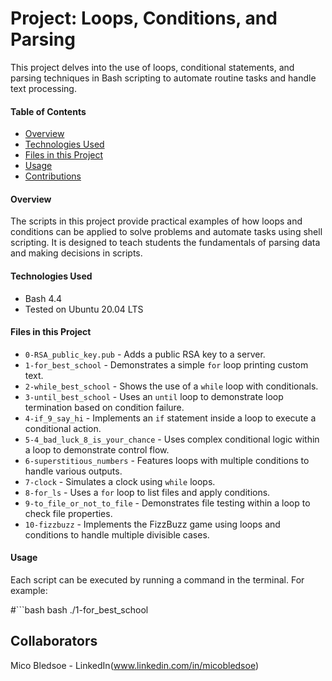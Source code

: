 # Project: Loops, Conditions, and Parsing

This project delves into the use of loops, conditional statements, and parsing techniques in Bash scripting to automate routine tasks and handle text processing.

#### Table of Contents

- [Overview](#overview)
- [Technologies Used](#technologies-used)
- [Files in this Project](#files-in-this-project)
- [Usage](#usage)
- [Contributions](#contributions)

#### Overview

The scripts in this project provide practical examples of how loops and conditions can be applied to solve problems and automate tasks using shell scripting. It is designed to teach students the fundamentals of parsing data and making decisions in scripts.

#### Technologies Used

- Bash 4.4
- Tested on Ubuntu 20.04 LTS

#### Files in this Project

- `0-RSA_public_key.pub` - Adds a public RSA key to a server.
- `1-for_best_school` - Demonstrates a simple `for` loop printing custom text.
- `2-while_best_school` - Shows the use of a `while` loop with conditionals.
- `3-until_best_school` - Uses an `until` loop to demonstrate loop termination based on condition failure.
- `4-if_9_say_hi` - Implements an `if` statement inside a loop to execute a conditional action.
- `5-4_bad_luck_8_is_your_chance` - Uses complex conditional logic within a loop to demonstrate control flow.
- `6-superstitious_numbers` - Features loops with multiple conditions to handle various outputs.
- `7-clock` - Simulates a clock using `while` loops.
- `8-for_ls` - Uses a `for` loop to list files and apply conditions.
- `9-to_file_or_not_to_file` - Demonstrates file testing within a loop to check file properties.
- `10-fizzbuzz` - Implements the FizzBuzz game using loops and conditions to handle multiple divisible cases.

#### Usage

Each script can be executed by running a command in the terminal. For example:

#```bash
bash ./1-for_best_school

## Collaborators
Mico Bledsoe - LinkedIn(www.linkedin.com/in/micobledsoe)
